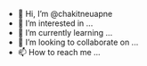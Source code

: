 - 👋 Hi, I’m @chakitneuapne
- 👀 I’m interested in ...
- 🌱 I’m currently learning ...
- 💞️ I’m looking to collaborate on ...
- 📫 How to reach me ...

<!---
chakitneuapne/chakitneuapne is a ✨ special ✨ repository because its `README.md` (this file) appears on your GitHub profile.
You can click the Preview link to take a look at your changes.
--->

